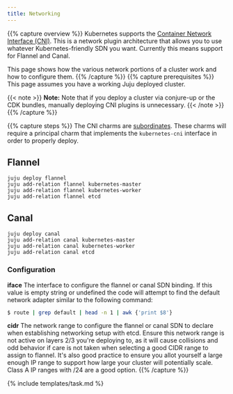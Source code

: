 ```yaml
---
title: Networking
---
```


{{% capture overview %}}
Kubernetes supports the [Container Network Interface (CNI)](https://github.com/containernetworking/cni).
This is a network plugin architecture that allows you to use whatever
Kubernetes-friendly SDN you want. Currently this means support for Flannel and Canal.

This page shows how the various network portions of a cluster work and how to configure them.
{{% /capture %}}
{{% capture prerequisites %}}
This page assumes you have a working Juju deployed cluster.

{{< note >}}
**Note:** Note that if you deploy a cluster via conjure-up or the CDK bundles, manually deploying CNI plugins is unnecessary.
{{< /note >}}
{{% /capture %}}


{{% capture steps %}}
The CNI charms are [subordinates](https://jujucharms.com/docs/stable/authors-subordinate-applications).
These charms will require a principal charm that implements the `kubernetes-cni` interface in order to properly deploy.

## Flannel

```
juju deploy flannel
juju add-relation flannel kubernetes-master
juju add-relation flannel kubernetes-worker
juju add-relation flannel etcd
```

## Canal

```
juju deploy canal
juju add-relation canal kubernetes-master
juju add-relation canal kubernetes-worker
juju add-relation canal etcd
```

### Configuration

**iface** The interface to configure the flannel or canal SDN binding. If this value is
empty string or undefined the code will attempt to find the default network
adapter similar to the following command:

```bash
$ route | grep default | head -n 1 | awk {'print $8'}
```

**cidr** The network range to configure the flannel or canal SDN to declare when
establishing networking setup with etcd. Ensure this network range is not active
on layers 2/3 you're deploying to, as it will cause collisions and odd behavior
if care is not taken when selecting a good CIDR range to assign to flannel. It's
also good practice to ensure you allot yourself a large enough IP range to support
how large your cluster will potentially scale.  Class A IP ranges with /24 are
a good option.
{{% /capture %}}

{% include templates/task.md %}
